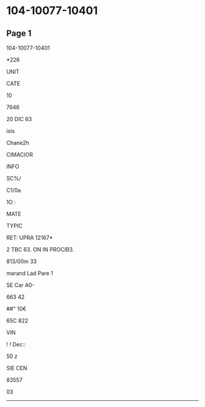 # 104-10077-10401

## Page 1

104-10077-10401

*226

UNIT

CATE

10

7646

20 DIC 63

isis

Chane2h

CIMACIOR

INFO

SC%/

C1/0a

1O :

MATE

TYPIC

RET: UPRA 12167*

2 TBC 63. ON IN PROCIB3.

813/00m 33

marand Lad Pare 1

SE Car A0-

663 42

##" 10€

65C 822

VIN

! ! Dec::

50 z

SIE CEN

83557

03

---

